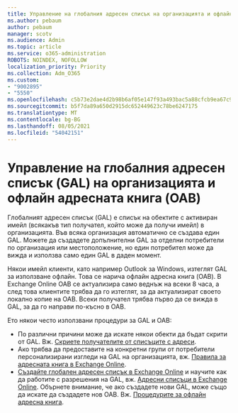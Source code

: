```yaml
---
title: Управление на глобалния адресен списък на организацията и офлайн адресната книга
ms.author: pebaum
author: pebaum
manager: scotv
ms.audience: Admin
ms.topic: article
ms.service: o365-administration
ROBOTS: NOINDEX, NOFOLLOW
localization_priority: Priority
ms.collection: Adm_O365
ms.custom:
- "9002895"
- "5550"
ms.openlocfilehash: c5b73e2dae4d2b98b6af05e147f93a493bac5a88cfcb9ea67c979264aba34ceb
ms.sourcegitcommit: b5f7da89a650d2915dc652449623c78be6247175
ms.translationtype: MT
ms.contentlocale: bg-BG
ms.lasthandoff: 08/05/2021
ms.locfileid: "54042151"
---
```

# <a name="managing-organization-global-address-list-gal-and-offline-address-book-oab"></a>Управление на глобалния адресен списък (GAL) на организацията и офлайн адресната книга (OAB)

Глобалният адресен списък (GAL) е списък на обектите с активиран имейл (всякакъв тип получател, който може да получи имейл) в организацията. Във всяка организация автоматично се създава един GAL. Можете да създадете допълнителни GAL за отделни потребители по организация или местоположение, но един потребител може да вижда и използва само един GAL в даден момент.

Някои имейл клиенти, като например Outlook за Windows, изтеглят GAL за използване офлайн. Това се нарича офлайн адресна книга (OAB). В Exchange Online OAB се актуализира само веднъж на всеки 8 часа, а след това клиентите трябва да го изтеглят, за да актуализират своето локално копие на OAB. Всеки получател трябва първо да се вижда в GAL, за да го направи по-късно в OAB.

Ето някои често използвани процедури за GAL и OAB:

- По различни причини може да искате някои обекти да бъдат скрити от GAL. Вж. [Скриете получателите от списъците с адреси](https://docs.microsoft.com/exchange/address-books/address-lists/manage-address-lists#hide-recipients-from-address-lists).
- Ако трябва да предоставите на конкретни групи от потребители персонализирани изгледи на GAL на организацията, вж. [Правила за адресната книга в Exchange Online](https://docs.microsoft.com/exchange/address-books/address-book-policies/address-book-policies).
- [Създайте глобален адресен списък в Exchange Online](https://docs.microsoft.com/exchange/address-books/address-lists/create-global-address-list) и научите как да работите с разрешения на GAL, вж. [Адресни списъци в Exchange Online](https://docs.microsoft.com/exchange/address-books/address-lists/address-lists). Обърнете внимание, че ако създадете нови GAL, може също да искате да създадете нов OAB. Вж. [Процедурите за офлайн адресна книга](https://docs.microsoft.com/exchange/address-books/offline-address-books/offline-address-book-procedures).
